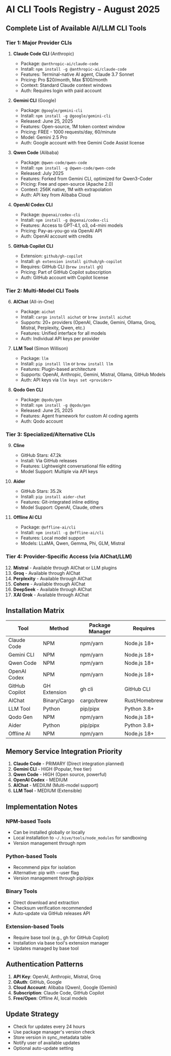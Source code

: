 # AI CLI Tools Registry - August 2025

## Complete List of Available AI/LLM CLI Tools

### Tier 1: Major Provider CLIs

1. **Claude Code CLI** (Anthropic)
   - Package: `@anthropic-ai/claude-code` 
   - Install: `npm install -g @anthropic-ai/claude-code`
   - Features: Terminal-native AI agent, Claude 3.7 Sonnet
   - Pricing: Pro $20/month, Max $100/month
   - Context: Standard Claude context windows
   - Auth: Requires login with paid account

2. **Gemini CLI** (Google)
   - Package: `@google/gemini-cli`
   - Install: `npm install -g @google/gemini-cli`
   - Released: June 25, 2025
   - Features: Open-source, 1M token context window
   - Pricing: FREE - 1000 requests/day, 60/minute
   - Model: Gemini 2.5 Pro
   - Auth: Google account with free Gemini Code Assist license

3. **Qwen Code** (Alibaba)
   - Package: `@qwen-code/qwen-code`
   - Install: `npm install -g @qwen-code/qwen-code`
   - Released: July 2025
   - Features: Forked from Gemini CLI, optimized for Qwen3-Coder
   - Pricing: Free and open-source (Apache 2.0)
   - Context: 256K native, 1M with extrapolation
   - Auth: API key from Alibaba Cloud

4. **OpenAI Codex CLI**
   - Package: `@openai/codex-cli`
   - Install: `npm install -g @openai/codex-cli`
   - Features: Access to GPT-4.1, o3, o4-mini models
   - Pricing: Pay-as-you-go via OpenAI API
   - Auth: OpenAI account with credits

5. **GitHub Copilot CLI**
   - Extension: `github/gh-copilot`
   - Install: `gh extension install github/gh-copilot`
   - Requires: GitHub CLI (`brew install gh`)
   - Pricing: Part of GitHub Copilot subscription
   - Auth: GitHub account with Copilot license

### Tier 2: Multi-Model CLI Tools

6. **AIChat** (All-in-One)
   - Package: `aichat`
   - Install: `cargo install aichat` or `brew install aichat`
   - Supports: 20+ providers (OpenAI, Claude, Gemini, Ollama, Groq, Mistral, Perplexity, Qwen, etc.)
   - Features: Unified interface for all models
   - Auth: Individual API keys per provider

7. **LLM Tool** (Simon Willison)
   - Package: `llm`
   - Install: `pip install llm` or `brew install llm`
   - Features: Plugin-based architecture
   - Supports: OpenAI, Anthropic, Gemini, Mistral, Ollama, GitHub Models
   - Auth: API keys via `llm keys set <provider>`

8. **Qodo Gen CLI**
   - Package: `@qodo/gen`
   - Install: `npm install -g @qodo/gen`
   - Released: June 25, 2025
   - Features: Agent framework for custom AI coding agents
   - Auth: Qodo account

### Tier 3: Specialized/Alternative CLIs

9. **Cline**
   - GitHub Stars: 47.2k
   - Install: Via GitHub releases
   - Features: Lightweight conversational file editing
   - Model Support: Multiple via API keys

10. **Aider**
    - GitHub Stars: 35.2k
    - Install: `pip install aider-chat`
    - Features: Git-integrated inline editing
    - Model Support: OpenAI, Claude, others

11. **Offline AI CLI**
    - Package: `@offline-ai/cli`
    - Install: `npm install -g @offline-ai/cli`
    - Features: Local model support
    - Models: LLaMA, Qwen, Gemma, Phi, GLM, Mistral

### Tier 4: Provider-Specific Access (via AIChat/LLM)

12. **Mistral** - Available through AIChat or LLM plugins
13. **Groq** - Available through AIChat
14. **Perplexity** - Available through AIChat
15. **Cohere** - Available through AIChat
16. **DeepSeek** - Available through AIChat
17. **XAI Grok** - Available through AIChat

## Installation Matrix

| Tool | Method | Package Manager | Requires |
|------|--------|----------------|----------|
| Claude Code | NPM | npm/yarn | Node.js 18+ |
| Gemini CLI | NPM | npm/yarn | Node.js 18+ |
| Qwen Code | NPM | npm/yarn | Node.js 18+ |
| OpenAI Codex | NPM | npm/yarn | Node.js 18+ |
| GitHub Copilot | GH Extension | gh cli | GitHub CLI |
| AIChat | Binary/Cargo | cargo/brew | Rust/Homebrew |
| LLM Tool | Python | pip/pipx | Python 3.8+ |
| Qodo Gen | NPM | npm/yarn | Node.js 18+ |
| Aider | Python | pip/pipx | Python 3.8+ |
| Offline AI | NPM | npm/yarn | Node.js 18+ |

## Memory Service Integration Priority

1. **Claude Code** - PRIMARY (Direct integration planned)
2. **Gemini CLI** - HIGH (Popular, free tier)
3. **Qwen Code** - HIGH (Open source, powerful)
4. **OpenAI Codex** - MEDIUM
5. **AIChat** - MEDIUM (Multi-model support)
6. **LLM Tool** - MEDIUM (Extensible)

## Implementation Notes

### NPM-based Tools
- Can be installed globally or locally
- Local installation to `~/.hive/tools/node_modules` for sandboxing
- Version management through npm

### Python-based Tools
- Recommend pipx for isolation
- Alternative: pip with --user flag
- Version management through pip/pipx

### Binary Tools
- Direct download and extraction
- Checksum verification recommended
- Auto-update via GitHub releases API

### Extension-based Tools
- Require base tool (e.g., gh for GitHub Copilot)
- Installation via base tool's extension manager
- Updates managed by base tool

## Authentication Patterns

1. **API Key**: OpenAI, Anthropic, Mistral, Groq
2. **OAuth**: GitHub, Google
3. **Cloud Account**: Alibaba (Qwen), Google (Gemini)
4. **Subscription**: Claude Code, GitHub Copilot
5. **Free/Open**: Offline AI, local models

## Update Strategy

- Check for updates every 24 hours
- Use package manager's version check
- Store version in sync_metadata table
- Notify user of available updates
- Optional auto-update setting